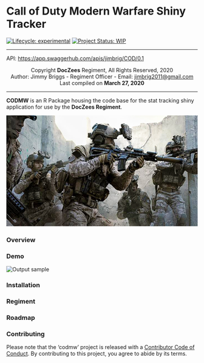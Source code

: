 
# Call of Duty Modern Warfare Shiny Tracker

<!-- badges: start -->

[![Lifecycle:
experimental](https://img.shields.io/badge/lifecycle-experimental-orange.svg)](https://www.tidyverse.org/lifecycle/#experimental)
[![Project Status:
WIP](https://www.repostatus.org/badges/latest/wip.svg)](http://www.repostatus.org/#wip)
<!-- badges: end -->

-----

API: https://app.swaggerhub.com/apis/jimbrig/COD/0.1

<center>

Copyright **DocZees** Regiment, All Rights Reserved, 2020  
Author: Jimmy Briggs - Regiment Officer - Email:
<jimbrig2011@gmail.com>  
Last compiled on **March 27, 2020**

-----

</center>

**CODMW** is an R Package housing the code base for the stat tracking
shiny application for use by the **DocZees Regiment**.

<center>

![](www/img/codmw_background_2.jpeg)

</center>

### Overview

### Demo

![Output sample](www/gif/demo.gif)

### Installation

### Regiment

### Roadmap

### Contributing

Please note that the ‘codmw’ project is released with a [Contributor
Code of Conduct](CODE_OF_CONDUCT.md). By contributing to this project,
you agree to abide by its terms.
